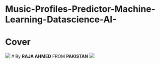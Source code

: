 # Music-Profiles-Predictor-Machine-Learning-Datascience-AI-
<h1>Cover</h1>
<img src = "https://github.com/AhmedRaja1/Music-Profiles-Predictor-Machine-Learning-Datascience-AI-/blob/master/ML-Project.png">
# By <b>RAJA AHMED</b> FROM <b>PAKISTAN</b> 
<img src = https://emojipedia-us.s3.dualstack.us-west-1.amazonaws.com/thumbs/120/joypixels/239/flag-pakistan_1f1f5-1f1f0.png">
